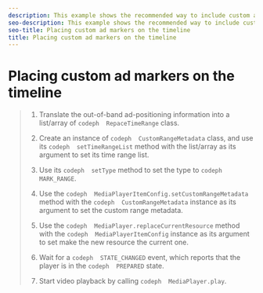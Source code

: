 ```yaml
---
description: This example shows the recommended way to include custom ad markers on the playback timeline.
seo-description: This example shows the recommended way to include custom ad markers on the playback timeline.
seo-title: Placing custom ad markers on the timeline
title: Placing custom ad markers on the timeline
---
```


# Placing custom ad markers on the timeline

>1. Translate the out-of-band ad-positioning information into a list/array of `codeph  RepaceTimeRange` class.
>   
>1. Create an instance of `codeph  CustomRangeMetadata` class, and use its `codeph  setTimeRangeList` method with the list/array as its argument to set its time range list.
>   
>1. Use its `codeph  setType` method to set the type to `codeph  MARK_RANGE`.
>   
>1. Use the `codeph  MediaPlayerItemConfig.setCustomRangeMetadata` method with the `codeph  CustomRangeMetadata` instance as its argument to set the custom range metadata.
>   
>1. Use the `codeph  MediaPlayer.replaceCurrentResource` method with the `codeph  MediaPlayerItemConfig` instance as its argument to set make the new resource the current one.
>   
>1. Wait for a `codeph  STATE_CHANGED` event, which reports that the player is in the `codeph  PREPARED` state.
>   
>1. Start video playback by calling `codeph  MediaPlayer.play`.
>   
>   
